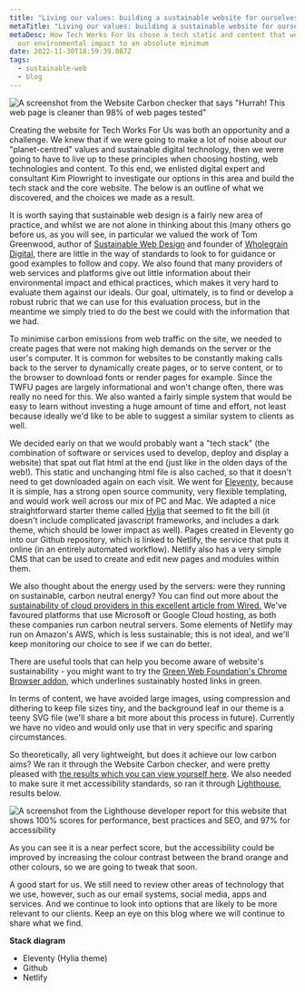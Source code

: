 ```yaml
---
title: "Living our values: building a sustainable website for ourselves"
metaTitle: "Living our values: building a sustainable website for ourselves"
metaDesc: How Tech Works For Us chose a tech static and content that would keep
  our environmental impact to an absolute minimum
date: 2022-11-30T18:59:39.087Z
tags:
  - sustainable-web
  - blog
---
```

![A screenshot from the Website Carbon checker that says "Hurrah! This web page is cleaner than 98% of web pages tested"](https://lh6.googleusercontent.com/5Mrdv4vsjkfbsseAlRykapof1vWV3M7luCIormVi0pkBJs6ZEkV6PrcNFgf9hlb3hyXrkYeRlX4ukNvoczrvDYoi2ohVwApWk2kN2Cu8dnNsJYL1K5ADYcNypiJC0x1BYDVF1xd2rM4UoJX47RUctCp7GSwyTDzUv99bVVKRbqlY_PQ0-trCGkNlykHXog "Results for our website from the Website Carbon checker")

Creating the website for Tech Works For Us was both an opportunity and a challenge. We knew that if we were going to make a lot of noise about our "planet-centred" values and sustainable digital technology, then we were going to have to live up to these principles when choosing hosting, web technologies and content. To this end, we enlisted digital expert and consultant Kim Plowright to investigate our options in this area and build the tech stack and the core website. The below is an outline of what we discovered, and the choices we made as a result.

It is worth saying that sustainable web design is a fairly new area of practice, and whilst we are not alone in thinking about this (many others go before us, as you will see, in particular we valued the work of Tom Greenwood, author of [Sustainable Web Design](https://abookapart.com/products/sustainable-web-design) and founder of [Wholegrain Digital](https://www.wholegraindigital.com), there are little in the way of standards to look to for guidance or good examples to follow and copy. We also found that many providers of web services and platforms give out little information about their environmental impact and ethical practices, which makes it very hard to evaluate them against our ideals. Our goal, ultimately, is to find or develop a robust rubric that we can use for this evaluation process, but in the meantime we simply tried to do the best we could with the information that we had.

To minimise carbon emissions from web traffic on the site, we needed to create pages that were not making high demands on the server or the user's computer. It is common for websites to be constantly making calls back to the server to dynamically create pages, or to serve content, or to the browser to download fonts or render pages for example. Since the TWFU pages are largely informational and won't change often, there was really no need for this. We also wanted a fairly simple system that would be easy to learn without investing a huge amount of time and effort, not least because ideally we'd like to be able to suggest a similar system to clients as well. 

We decided early on that we would probably want a "tech stack" (the combination of software or services used to develop, deploy and display a website) that spat out flat html at the end (just like in the olden days of the web!). This static and unchanging html file is also cached, so that it doesn't need to get downloaded again on each visit. We went for [Eleventy](https://www.11ty.dev), because it is simple, has a strong open source community, very flexible templating, and would work well across our mix of PC and Mac. We adapted a nice straightforward starter theme called [Hylia](https://hylia.website) that seemed to fit the bill (it doesn't include complicated javascript frameworks, and includes a dark theme, which should be lower impact as well). Pages created in Eleventy go into our Github repository, which is linked to Netlify, the service that puts it online (in an entirely automated workflow). Netlify also has a very simple CMS that can be used to create and edit new pages and modules within them. 

We also thought about the energy used by the servers: were they running on sustainable, carbon neutral energy? You can find out more about the [sustainability of cloud providers in this excellent article from Wired.](https://www.wired.com/story/amazon-google-microsoft-green-clouds-and-hyperscale-data-centers/) We've favoured platforms that use Microsoft or Google Cloud hosting, as both these companies run  carbon neutral servers. Some elements of Netlify may run on Amazon's AWS, which is less sustainable; this is not ideal, and we'll keep monitoring our choice to see if we can do better. 

There are useful tools that can help you become aware of website's sustainability - you might want to try the [Green Web Foundation's Chrome Browser addon](https://www.thegreenwebfoundation.org/browser-apps/), which underlines sustainably hosted links in green.

In terms of content, we have avoided large images, using compression and dithering to keep file sizes tiny, and the background leaf in our theme is a teeny SVG file (we'll share a bit more about this process in future). Currently we have no video and would only use that in very specific and sparing circumstances.

So theoretically, all very lightweight, but does it achieve our low carbon aims? We ran it through the Website Carbon checker, and were pretty pleased with [the results which you can view yourself here](https://www.websitecarbon.com/website/tech-works-for-us-netlify-app/). We also needed to make sure it met accessibility standards, so ran it through [Lighthouse](https://developer.chrome.com/docs/lighthouse/overview/), results below.

![A screenshot from the Lighthouse developer report for this website that shows 100% scores for performance, best practices and SEO, and 97% for accessibility](https://lh3.googleusercontent.com/CR-G6h9CpYq7nEfsDamC99uMCV5qoYU5EDfCbccaD97MdJdGHxVepV4WpyragOShGUZKW-Fd2Zw7UVyztWu48bovYqpirV3cLmXACx1WQtDBXYkEQhFvLJ5DrZqhp0xC1FvlTJFwohQLKO8QPaod16dJdSfYXNHfWaFfvftrdahJTxlR7DKV3TOvgwDsiw "A screenshot from the Lighthouse developer report for this website")

As you can see it is a near perfect score, but the accessibility could be improved by increasing the colour contrast between the brand orange and other colours, so we are going to tweak that soon.

A good start for us. We still need to review other areas of technology that we use, however, such as our email systems, social media, apps and services. And we continue to look into options that are likely to be more relevant to our clients. Keep an eye on this blog where we will continue to share what we find.

**Stack diagram**

* Eleventy (Hylia theme)
* Github
* Netlify